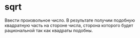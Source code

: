 # sqrt
Ввести произвольное число.
В результате получим  подобную квадратную часть на стороне числа,
сторона которого будет рациональной так как квадраты подобны.
